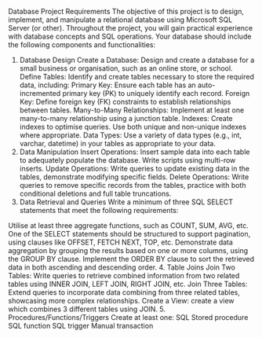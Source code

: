 Database Project Requirements
The objective of this project is to design, implement, and manipulate a relational database using Microsoft SQL Server (or other). Throughout the project, you will gain practical experience with database concepts and SQL operations. Your database should include the following components and functionalities:

1. Database Design
Create a Database: Design and create a database for a small business or organisation, such as an online store, or school.
Define Tables: Identify and create tables necessary to store the required data, including:
Primary Key: Ensure each table has an auto-incremented primary key (PK) to uniquely identify each record.
Foreign Key: Define foreign key (FK) constraints to establish relationships between tables.
Many-to-Many Relationships: Implement at least one many-to-many relationship using a junction table.
Indexes: Create indexes to optimise queries. Use both unique and non-unique indexes where appropriate.
Data Types: Use a variety of data types (e.g., int, varchar, datetime) in your tables as appropriate to your data.
2. Data Manipulation 
Insert Operations: Insert sample data into each table to adequately populate the database. Write scripts using multi-row inserts.
Update Operations: Write queries to update existing data in the tables,   demonstrate modifying specific fields.
Delete Operations: Write queries to remove specific records from the tables, practice with both conditional deletions and full table truncations.
3. Data Retrieval and Queries
Write a minimum of three SQL SELECT statements that meet the following requirements: 

Utilise at least three aggregate functions, such as COUNT, SUM, AVG, etc.
One of the SELECT statements should be structured to support pagination, using clauses like OFFSET, FETCH NEXT, TOP, etc.
Demonstrate data aggregation by grouping the results based on one or more columns, using the GROUP BY clause.
Implement the ORDER BY clause to sort the retrieved data in both ascending and descending order.
4. Table Joins
Join Two Tables: Write queries to retrieve combined information from two related tables using INNER JOIN, LEFT JOIN, RIGHT JOIN, etc.
Join Three Tables: Extend queries to incorporate data combining from three related tables, showcasing more complex relationships.
Create a View: create a view which combines 3 different tables using JOIN.
5. Procedures/Functions/Triggers
Create at least one:
SQL Stored procedure 
SQL function
SQL trigger
Manual transaction 
